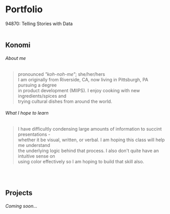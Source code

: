 # Portfolio
94870: Telling Stories with Data
<br><br>

## Konomi <br>
###### About me
> pronounced _"koh-noh-me"_; she/her/hers <br>
> I am originally from Riverside, CA, now living in Pittsburgh, PA pursuing a degree <br>
> in product development (MIIPS). I enjoy cooking with new ingredients/spices and <br>
> trying cultural dishes from around the world. <br>

###### What I hope to learn
> I have difficultly condensing large amounts of information to succint presentations - <br>
> whether it be visual, written, or verbal. I am hoping this class will help me understand <br>
> the underlying logic behind that process. I also don't quite have an intuitive sense on <br>
> using color effectively so I am hoping to build that skill also. 

<br><br>
## Projects
###### _Coming soon..._
